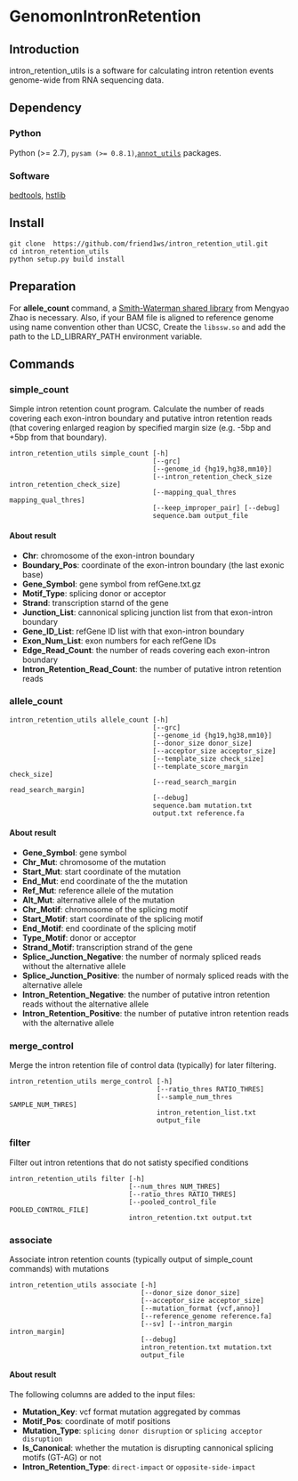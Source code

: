# GenomonIntronRetention

## Introduction

intron_retention_utils is a software for calculating intron retention events genome-wide from RNA sequencing data.

## Dependency

### Python

Python (>= 2.7), `pysam (>= 0.8.1)`,[`annot_utils`](https://github.com/friend1ws/annot_utils) packages.

### Software

[bedtools](http://bedtools.readthedocs.io/en/latest/), [hstlib](http://www.htslib.org)

## Install 
```
git clone  https://github.com/friend1ws/intron_retention_util.git
cd intron_retention_utils
python setup.py build install
```

## Preparation

For **allele_count** command, a [Smith-Waterman shared library](https://github.com/mengyao/Complete-Striped-Smith-Waterman-Library) from Mengyao Zhao is necessary.
Also, if your BAM file is aligned to reference genome using name convention other than UCSC,
Create the `libssw.so` and add the path to the LD_LIBRARY_PATH environment variable.

## Commands

### simple_count

Simple intron retention count program.
Calculate the number of reads covering each exon-intron boundary and 
putative intron retention reads (that covering enlarged reagion by specified margin size (e.g. -5bp and +5bp from that boundary).

```
intron_retention_utils simple_count [-h] 
                                    [--grc]
                                    [--genome_id {hg19,hg38,mm10}]
                                    [--intron_retention_check_size intron_retention_check_size]
                                    [--mapping_qual_thres mapping_qual_thres]
                                    [--keep_improper_pair] [--debug]
                                    sequence.bam output_file
```

#### About result

* **Chr**: chromosome of the exon-intron boundary
* **Boundary_Pos**: coordinate of the exon-intron boundary (the last exonic base)
* **Gene_Symbol**: gene symbol from refGene.txt.gz
* **Motif_Type**: splicing donor or acceptor
* **Strand**: transcription starnd of the gene
* **Junction_List**: cannonical splicing junction list from that exon-intron boundary
* **Gene_ID_List**: refGene ID list with that exon-intron boundary
* **Exon_Num_List**: exon numbers for each refGene IDs
* **Edge_Read_Count**: the number of reads covering each exon-intron boundary
* **Intron_Retention_Read_Count**: the number of putative intron retention reads



### allele_count

```
intron_retention_utils allele_count [-h] 
                                    [--grc]
                                    [--genome_id {hg19,hg38,mm10}]
                                    [--donor_size donor_size]
                                    [--acceptor_size acceptor_size]
                                    [--template_size check_size]
                                    [--template_score_margin check_size]
                                    [--read_search_margin read_search_margin]
                                    [--debug]
                                    sequence.bam mutation.txt
                                    output.txt reference.fa
```

#### About result

* **Gene_Symbol**: gene symbol
* **Chr_Mut**: chromosome of the mutation
* **Start_Mut**: start coordinate of the mutation
* **End_Mut**: end coordinate of the the mutation
* **Ref_Mut**: reference allele of the mutation
* **Alt_Mut**: alternative allele of the mutation
* **Chr_Motif**: chromosome of the splicing motif
* **Start_Motif**: start coordinate of the splicing motif
* **End_Motif**: end coordinate of the splicing motif
* **Type_Motif**: donor or acceptor
* **Strand_Motif**: transcription strand of the gene 
* **Splice_Junction_Negative**: the number of normaly spliced reads without the alternative allele
* **Splice_Junction_Positive**: the number of normaly spliced reads with the alternative allele
* **Intron_Retention_Negative**: the number of putative intron retention reads without the alternative allele
* **Intron_Retention_Positive**: the number of putative intron retention reads with the alternative allele

### merge_control

Merge the intron retention file of control data (typically) for later filtering.

```
intron_retention_utils merge_control [-h] 
                                     [--ratio_thres RATIO_THRES]
                                     [--sample_num_thres SAMPLE_NUM_THRES]
                                     intron_retention_list.txt
                                     output_file
```

### filter

Filter out intron retentions that do not satisty specified conditions
```
intron_retention_utils filter [-h] 
                              [--num_thres NUM_THRES]
                              [--ratio_thres RATIO_THRES]
                              [--pooled_control_file POOLED_CONTROL_FILE]
                              intron_retention.txt output.txt
```

### associate

Associate intron retention counts (typically output of simple_count commands) with mutations
```
intron_retention_utils associate [-h] 
                                 [--donor_size donor_size]
                                 [--acceptor_size acceptor_size]
                                 [--mutation_format {vcf,anno}]
                                 [--reference_genome reference.fa]
                                 [--sv] [--intron_margin intron_margin]
                                 [--debug]
                                 intron_retention.txt mutation.txt
                                 output_file
```

#### About result
The following columns are added to the input files:

* **Mutation_Key**: vcf format mutation aggregated by commas
* **Motif_Pos**: coordinate of motif positions
* **Mutation_Type**: `splicing donor disruption` or `splicing acceptor disruption`
* **Is_Canonical**: whether the mutation is disrupting cannonical splicing motifs (GT-AG) or not
* **Intron_Retention_Type**: `direct-impact` or `opposite-side-impact`

